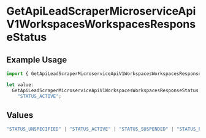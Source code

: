 # GetApiLeadScraperMicroserviceApiV1WorkspacesWorkspacesResponseStatus

## Example Usage

```typescript
import { GetApiLeadScraperMicroserviceApiV1WorkspacesWorkspacesResponseStatus } from "oppulence-backend-sdk/models/operations";

let value:
  GetApiLeadScraperMicroserviceApiV1WorkspacesWorkspacesResponseStatus =
    "STATUS_ACTIVE";
```

## Values

```typescript
"STATUS_UNSPECIFIED" | "STATUS_ACTIVE" | "STATUS_SUSPENDED" | "STATUS_PENDING_VERIFICATION" | "STATUS_REVOKED" | "STATUS_EXPIRED" | "STATUS_RATE_LIMITED" | "STATUS_PENDING_REVIEW" | "STATUS_DEPRECATED" | "STATUS_MAINTENANCE"
```